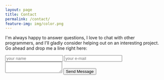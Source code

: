 ```yaml
---
layout: page
title: Contact
permalink: /contact/
feature-img: img/color.png
---
```


I'm always happy to answer questions, I love to chat with other programmers, and I'll gladly consider helping out on an interesting project. Go ahead and drop me a line right here:

<form action="https://getsimpleform.com/messages?form_api_token=a7355dbf54bbc3b5221c3ec8b9ca0ab4" method="post"><input type="hidden" name="redirect_to" value="https://MilesHeise.com/thank-you/">
  <input type="text" name="name" placeholder="your name">
  <input type="email" name="email" placeholder="your e-mail">
  <textarea name="message" placeholder="Write your message ...">

</textarea>
  <input type="submit" value="Send Message"></form>
